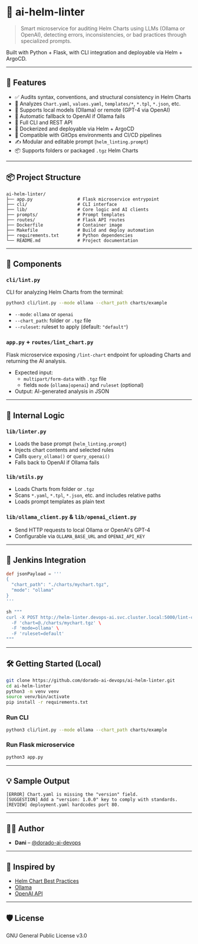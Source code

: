 # 🧠 ai-helm-linter

> Smart microservice for auditing Helm Charts using LLMs (Ollama or OpenAI), detecting errors, inconsistencies, or bad practices through specialized prompts.  

Built with Python + Flask, with CLI integration and deployable via Helm + ArgoCD.

---

## 🚀 Features

- ✅ Audits syntax, conventions, and structural consistency in Helm Charts  
- 🔐 Analyzes `Chart.yaml`, `values.yaml`, `templates/*`, `*.tpl`, `*.json`, etc.  
- 🤖 Supports local models (Ollama) or remote (GPT-4 via OpenAI)  
- 🔄 Automatic fallback to OpenAI if Ollama fails  
- 🧩 Full CLI and REST API  
- 🐳 Dockerized and deployable via Helm + ArgoCD  
- 📁 Compatible with GitOps environments and CI/CD pipelines  
- ✍️ Modular and editable prompt (`helm_linting.prompt`)  
- 📦 Supports folders or packaged `.tgz` Helm Charts  

---

## 📦 Project Structure

```
ai-helm-linter/
├── app.py                 # Flask microservice entrypoint
├── cli/                   # CLI interface
├── lib/                   # Core logic and AI clients
├── prompts/               # Prompt templates
├── routes/                # Flask API routes
├── Dockerfile             # Container image
├── Makefile               # Build and deploy automation
├── requirements.txt       # Python dependencies
└── README.md              # Project documentation
```

---

## 🧩 Components

### `cli/lint.py`

CLI for analyzing Helm Charts from the terminal:

```bash
python3 cli/lint.py --mode ollama --chart_path charts/example
```

- `--mode`: `ollama` or `openai`  
- `--chart_path`: folder or `.tgz` file  
- `--ruleset`: ruleset to apply (default: `"default"`)

### `app.py` + `routes/lint_chart.py`

Flask microservice exposing `/lint-chart` endpoint for uploading Charts and returning the AI analysis.

- Expected input:
  - `multipart/form-data` with `.tgz` file
  - fields `mode` (`ollama|openai`) and `ruleset` (optional)
- Output: AI-generated analysis in JSON

---

## 🧠 Internal Logic

### `lib/linter.py`

- Loads the base prompt (`helm_linting.prompt`)  
- Injects chart contents and selected rules  
- Calls `query_ollama()` or `query_openai()`  
- Falls back to OpenAI if Ollama fails

### `lib/utils.py`

- Loads Charts from folder or `.tgz`
- Scans `*.yaml`, `*.tpl`, `*.json`, etc. and includes relative paths
- Loads prompt templates as plain text

### `lib/ollama_client.py` & `lib/openai_client.py`

- Send HTTP requests to local Ollama or OpenAI's GPT-4  
- Configurable via `OLLAMA_BASE_URL` and `OPENAI_API_KEY`  

---

## 🔁 Jenkins Integration

```groovy
def jsonPayload = '''
{
  "chart_path": "./charts/mychart.tgz",
  "mode": "ollama"
}
'''

sh """
curl -X POST http://helm-linter.devops-ai.svc.cluster.local:5000/lint-chart \
  -F 'chart=@./charts/mychart.tgz' \
  -F 'mode=ollama' \
  -F 'ruleset=default'
"""
```

---

## 🛠️ Getting Started (Local)

```bash
git clone https://github.com/dorado-ai-devops/ai-helm-linter.git
cd ai-helm-linter
python3 -m venv venv
source venv/bin/activate
pip install -r requirements.txt
```

### Run CLI

```bash
python3 cli/lint.py --mode ollama --chart_path charts/example
```

### Run Flask microservice

```bash
python3 app.py
```

---

## 💡 Sample Output

```
[ERROR] Chart.yaml is missing the "version" field.
[SUGGESTION] Add a "version: 1.0.0" key to comply with standards.
[REVIEW] deployment.yaml hardcodes port 80.
```

---

## 👨‍💻 Author

- **Dani** – [@dorado-ai-devops](https://github.com/dorado-ai-devops)

---

## 🧠 Inspired by

- [Helm Chart Best Practices](https://helm.sh/docs/chart_best_practices/)
- [Ollama](https://ollama.com)
- [OpenAI API](https://platform.openai.com/docs)

---

## 🛡 License

GNU General Public License v3.0
